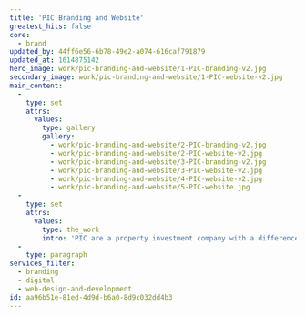 ```yaml
---
title: 'PIC Branding and Website'
greatest_hits: false
core:
  - brand
updated_by: 44ff6e56-6b78-49e2-a074-616caf791879
updated_at: 1614875142
hero_image: work/pic-branding-and-website/1-PIC-branding-v2.jpg
secondary_image: work/pic-branding-and-website/1-PIC-website-v2.jpg
main_content:
  -
    type: set
    attrs:
      values:
        type: gallery
        gallery:
          - work/pic-branding-and-website/2-PIC-branding-v2.jpg
          - work/pic-branding-and-website/2-PIC-website-v2.jpg
          - work/pic-branding-and-website/3-PIC-branding-v2.jpg
          - work/pic-branding-and-website/3-PIC-website-v2.jpg
          - work/pic-branding-and-website/4-PIC-website-v2.jpg
          - work/pic-branding-and-website/5-PIC-website.jpg
  -
    type: set
    attrs:
      values:
        type: the_work
        intro: 'PIC are a property investment company with a difference, who required a brand that both expressed their values whilst looking nothing like your traditional finance company. After all, traditional they are not. The selected wordmark and structured graphic uses a geometric triangular grid to reinforce strength and reliability, whilst symbolising cubic space and area. Angled elements on the wordmark subtly depict a forward thinking direction. That’s forward thinking direction for a forward thinking company. Creative stationery and a fully responsive website with personality soon followed, giving PIC the brand perception they so rightly desired.'
  -
    type: paragraph
services_filter:
  - branding
  - digital
  - web-design-and-development
id: aa96b51e-81ed-4d9d-b6a0-8d9c032dd4b3
---
```

